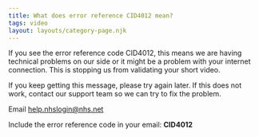 ```yaml
---
title: What does error reference CID4012 mean?
tags: video
layout: layouts/category-page.njk
---
```

If you see the error reference code CID4012, this means we are having technical problems on our side or it might be a problem with your internet connection. This is stopping us from validating your short video.

If you keep getting this message, please try again later. If this does not work, contact our support team so we can try to fix the problem.

Email help.nhslogin@nhs.net

Include the error reference code in your email: **CID4012**




